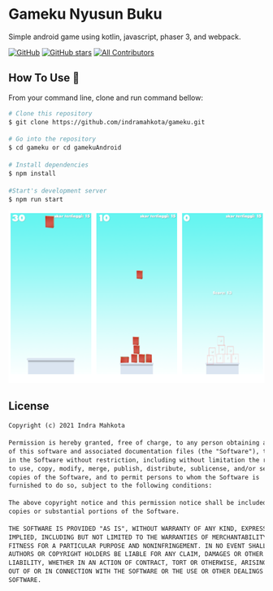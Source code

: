 # Gameku Nyusun Buku
Simple android game using kotlin, javascript, phaser 3, and webpack.

[![GitHub](https://img.shields.io/github/license/indramahkota/gameku?color=blue)](https://github.com/indramahkota/gameku/blob/master/LICENSE) [![GitHub stars](https://img.shields.io/github/stars/indramahkota/gameku)](https://github.com/indramahkota/gameku/stargazers)  [![All Contributors](https://img.shields.io/badge/all_contributors-1-orange.svg?style=flat-square)](#contributors)

## How To Use 🔧

From your command line, clone and run command bellow:

```bash
# Clone this repository
$ git clone https://github.com/indramahkota/gameku.git

# Go into the repository
$ cd gameku or cd gamekuAndroid

# Install dependencies
$ npm install

#Start's development server
$ npm run start
```

![Resto Finder](https://raw.githubusercontent.com/indramahkota/indramahkota.github.io/master/assets/githubs/gameku.png)

## License

```markdown
Copyright (c) 2021 Indra Mahkota

Permission is hereby granted, free of charge, to any person obtaining a copy
of this software and associated documentation files (the "Software"), to deal
in the Software without restriction, including without limitation the rights
to use, copy, modify, merge, publish, distribute, sublicense, and/or sell
copies of the Software, and to permit persons to whom the Software is
furnished to do so, subject to the following conditions:

The above copyright notice and this permission notice shall be included in all
copies or substantial portions of the Software.

THE SOFTWARE IS PROVIDED "AS IS", WITHOUT WARRANTY OF ANY KIND, EXPRESS OR
IMPLIED, INCLUDING BUT NOT LIMITED TO THE WARRANTIES OF MERCHANTABILITY,
FITNESS FOR A PARTICULAR PURPOSE AND NONINFRINGEMENT. IN NO EVENT SHALL THE
AUTHORS OR COPYRIGHT HOLDERS BE LIABLE FOR ANY CLAIM, DAMAGES OR OTHER
LIABILITY, WHETHER IN AN ACTION OF CONTRACT, TORT OR OTHERWISE, ARISING FROM,
OUT OF OR IN CONNECTION WITH THE SOFTWARE OR THE USE OR OTHER DEALINGS IN THE
SOFTWARE.
